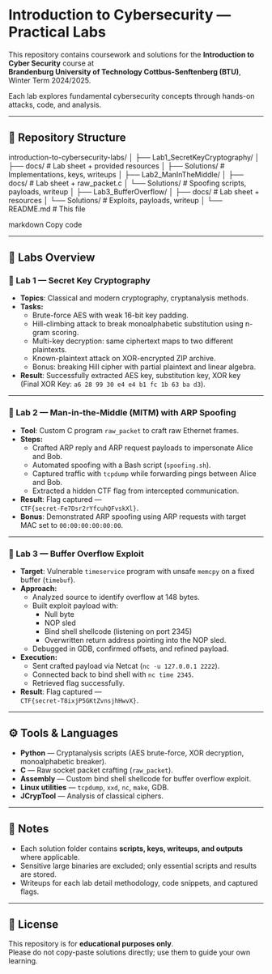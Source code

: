 # Introduction to Cybersecurity — Practical Labs

This repository contains coursework and solutions for the **Introduction to Cyber Security** course at  
**Brandenburg University of Technology Cottbus-Senftenberg (BTU)**, Winter Term 2024/2025.  

Each lab explores fundamental cybersecurity concepts through hands-on attacks, code, and analysis.

---

## 📂 Repository Structure
introduction-to-cybersecurity-labs/
│
├── Lab1_SecretKeyCryptography/
│ ├── docs/ # Lab sheet + provided resources
│ ├── Solutions/ # Implementations, keys, writeups
│
├── Lab2_ManInTheMiddle/
│ ├── docs/ # Lab sheet + raw_packet.c
│ └── Solutions/ # Spoofing scripts, payloads, writeup
│
├── Lab3_BufferOverflow/
│ ├── docs/ # Lab sheet + resources
│ └── Solutions/ # Exploits, payloads, writeup
│
└── README.md # This file

markdown
Copy code

---

## 🧪 Labs Overview

### 🔹 Lab 1 — Secret Key Cryptography
- **Topics**: Classical and modern cryptography, cryptanalysis methods.
- **Tasks:**
  - Brute-force AES with weak 16-bit key padding.
  - Hill-climbing attack to break monoalphabetic substitution using n-gram scoring.
  - Multi-key decryption: same ciphertext maps to two different plaintexts.
  - Known-plaintext attack on XOR-encrypted ZIP archive.
  - Bonus: breaking Hill cipher with partial plaintext and linear algebra.
- **Result**: Successfully extracted AES key, substitution key, XOR key  
  (Final XOR Key: `a6 28 99 30 e4 e4 b1 fc 1b 63 ba d3`).

---

### 🔹 Lab 2 — Man-in-the-Middle (MITM) with ARP Spoofing
- **Tool**: Custom C program `raw_packet` to craft raw Ethernet frames.
- **Steps:**
  - Crafted ARP reply and ARP request payloads to impersonate Alice and Bob.
  - Automated spoofing with a Bash script (`spoofing.sh`).
  - Captured traffic with `tcpdump` while forwarding pings between Alice and Bob.
  - Extracted a hidden CTF flag from intercepted communication.
- **Result**: Flag captured —  
  `CTF{secret-Fe7Dsr2rYfcuhQFvskXl}`.  
- **Bonus**: Demonstrated ARP spoofing using ARP requests with target MAC set to `00:00:00:00:00:00`.

---

### 🔹 Lab 3 — Buffer Overflow Exploit
- **Target**: Vulnerable `timeservice` program with unsafe `memcpy` on a fixed buffer (`timebuf`).
- **Approach:**
  - Analyzed source to identify overflow at 148 bytes.
  - Built exploit payload with:
    - Null byte
    - NOP sled
    - Bind shell shellcode (listening on port 2345)
    - Overwritten return address pointing into the NOP sled.
  - Debugged in GDB, confirmed offsets, and refined payload.
- **Execution:**
  - Sent crafted payload via Netcat (`nc -u 127.0.0.1 2222`).
  - Connected back to bind shell with `nc time 2345`.
  - Retrieved flag successfully.
- **Result**: Flag captured —  
  `CTF{secret-T8ixjP5GKtZvnsjhHwvX}`.

---

## ⚙️ Tools & Languages
- **Python** — Cryptanalysis scripts (AES brute-force, XOR decryption, monoalphabetic breaker).
- **C** — Raw socket packet crafting (`raw_packet`).
- **Assembly** — Custom bind shell shellcode for buffer overflow exploit.
- **Linux utilities** — `tcpdump`, `xxd`, `nc`, `make`, GDB.
- **JCrypTool** — Analysis of classical ciphers.

---

## 📌 Notes
- Each solution folder contains **scripts, keys, writeups, and outputs** where applicable.
- Sensitive large binaries are excluded; only essential scripts and results are stored.
- Writeups for each lab detail methodology, code snippets, and captured flags.

---

## 📜 License
This repository is for **educational purposes only**.  
Please do not copy-paste solutions directly; use them to guide your own learning.
